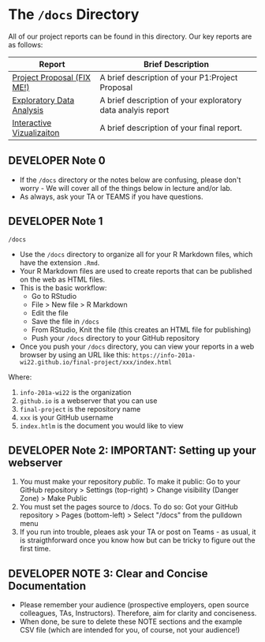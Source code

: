 
# The `/docs` Directory

All of our project reports can be found in this directory. Our key reports are 
as follows: 


|Report | Brief Description|
|---------------| -----------------|
|[Project Proposal (FIX ME!)](./xxx) | A brief description of your P1:Project Proposal
|[Exploratory Data Analysis](./xxx) | A brief description of your exploratory data analyis report
|[Interactive Vizualizaiton](./xxx) | A brief description of your final report. 


## DEVELOPER Note 0
* If the `/docs` directory or the notes below are confusing, please don't worry - We will cover all of the things below in lecture and/or lab.
* As always, ask your TA or TEAMS if you have questions. 

## DEVELOPER Note 1
`/docs`

* Use the `/docs` directory to organize all for your R Markdown files, which have the extension `.Rmd`.
* Your R Markdown files are used to create reports that can be published on the web as HTML files.
* This is the basic workflow:
  - Go to RStudio
  - File > New file > R Markdown
  - Edit the file 
  - Save the file in `/docs`
  - From RStudio, Knit the file (this creates an HTML file for publishing)
  - Push your `/docs` directory to your GitHub repository
* Once you push your `/docs` directory, you can view your reports in a web browser by using an URL like this: `https://info-201a-wi22.github.io/final-project/xxx/index.html`

Where: 
1. `info-201a-wi22`    is the organization 
1. `github.io`         is a webserver that you can use
1. `final-project`     is the repository name 
1. `xxx`               is your GitHub username 
1. `index.htlm`        is the document you would like to view

## DEVELOPER Note 2: IMPORTANT: Setting up your webserver 
1. You must make your repository *public*. To make it public: Go to your GitHub repository > Settings (top-right) > Change visibility (Danger Zone) > Make Public
1. You must set the pages source to /docs. To do so: Got your GitHub repository > Pages (bottom-left) > Select "/docs" from the pulldown menu
1. If you run into trouble, pleaes ask your TA or post on Teams - as usual, it is straigthforward once you know how but can be tricky to figure out the first time.

## DEVELOPER NOTE 3:  Clear and Concise Documentation
* Please remember your audience (prospective employers, open source colleagues, TAs, Instructors). Therefore, 
aim for clarity and conciseness.
* When done, be sure to delete these NOTE sections and the example CSV file (which are intended for you, of course, not your audience!)
